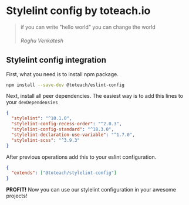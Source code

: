 # Stylelint config by toteach.io

> if you can write "hello world" you can change the world
> ###### Raghu Venkatesh


## Stylelint config integration

First, what you need is to install npm package.
```bash
npm install --save-dev @toteach/eslint-config
```

Next, install all peer dependencies. The easiest way is to add this lines to your `devDependensies`
```json
{
  "stylelint": "^10.1.0",
  "stylelint-config-recess-order": "^2.0.3",
  "stylelint-config-standard": "^18.3.0",
  "stylelint-declaration-use-variable": "^1.7.0",
  "stylelint-scss": "^3.9.3"
}
```

After previous operations add this to your eslint configuration.
```json
{
  "extends": ["@toteach/stylelint-config"]
}
```

**PROFIT!** Now you can use our stylelint configuration in your awesome projects!

